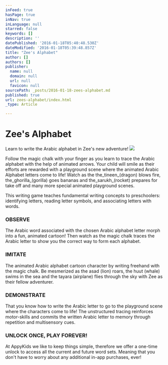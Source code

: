```yaml
---
inFeed: true
hasPage: true
inNav: true
inLanguage: null
starred: false
keywords: []
description: ''
datePublished: '2016-01-18T05:40:48.530Z'
dateModified: '2016-01-18T05:39:48.857Z'
title: "Zee's Alphabet"
author: []
authors: []
publisher:
  name: null
  domain: null
  url: null
  favicon: null
sourcePath: _posts/2016-01-18-zees-alphabet.md
published: true
url: zees-alphabet/index.html
_type: Article

---
```

# Zee's Alphabet

Learn to write the Arabic alphabet in Zee's new adventure!
![](https://the-grid-user-content.s3-us-west-2.amazonaws.com/b6629b2e-7a61-481c-87c9-f8cbb3f80934.jpg)

Follow the magic chalk with your finger as you learn to trace the Arabic alphabet with the help of animated arrows. Your child will smile as their efforts are rewarded with a playground scene where the animated Arabic Alphabet letters come to life! Watch as the the_tineen_(dragon) blows fire, the_ghorilla_(gorilla) goes bananas and the_sarukh_(rocket) prepares for take off and many more special animated playground scenes.

This writing game teaches fundamental writing concepts to preschoolers: identifying letters, reading letter symbols, and associating letters with words.

### OBSERVE

The Arabic word associated with the chosen Arabic alphabet letter morph into a fun, animated cartoon! Then watch as the magic chalk traces the Arabic letter to show you the correct way to form each alphabet.

### IMITATE

The animated Arabic alphabet cartoon character by writing freehand with the magic chalk. Be mesmerized as the asad (lion) roars, the huut (whale) swims in the sea and the tayara (airplane) flies through the sky with Zee as their fellow adventurer.

### DEMONSTRATE

That you know how to write the Arabic letter to go to the playground scene where the characters come to life! The unstructured tracing reinforces motor-skills and commits the written Arabic letter to memory through repetition and multisensory cues.

### UNLOCK ONCE, PLAY FOREVER!

At AppyKids we like to keep things simple, therefore we offer a one-time unlock to access all the current and future word sets. Meaning that you don't have to worry about any additional in-app purchases, ever!